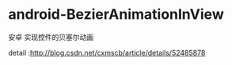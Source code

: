 # android-BezierAnimationInView
安卓 实现控件的贝塞尔动画

detail :http://blog.csdn.net/cxmscb/article/details/52485878
